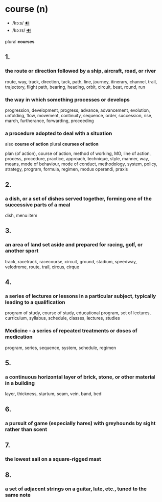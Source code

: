 # course (n)

- /kɔːs/ [🔊](https://www.oxfordlearnersdictionaries.com/media/english/uk_pron/c/cou/cours/course__gb_2.mp3)
- /kɔːrs/ [🔊](https://www.oxfordlearnersdictionaries.com/media/english/us_pron/c/cou/cours/course__us_1.mp3)

plural **courses**

## 1.

### the route or direction followed by a ship, aircraft, road, or river

route, way, track, direction, tack, path, line, journey, itinerary, channel, trail, trajectory, flight path, bearing, heading, orbit, circuit, beat, round, run

### the way in which something processes or develops

progression, development, progress, advance, advancement, evolution, unfolding, flow, movement, continuity, sequence, order, succession, rise, march, furtherance, forwarding, proceeding

### a procedure adopted to deal with a situation

also **course of action** plural **courses of action**

plan (of action), course of action, method of working, MO, line of action, process, procedure, practice, approach, technique, style, manner, way, means, mode of behaviour, mode of conduct, methodology, system, policy, strategy, program, formula, regimen, modus operandi, praxis

## 2.

### a dish, or a set of dishes served together, forming one of the successive parts of a meal

dish, menu item

## 3.

### an area of land set aside and prepared for racing, golf, or another sport

track, racetrack, racecourse, circuit, ground, stadium, speedway, velodrome, route, trail, circus, cirque

## 4.

### a series of lectures or lessons in a particular subject, typically leading to a qualification

program of study, course of study, educational program, set of lectures, curriculum, syllabus, schedule, classes, lectures, studies

### Medicine - a series of repeated treatments or doses of medication

program, series, sequence, system, schedule, regimen

## 5.

### a continuous horizontal layer of brick, stone, or other material in a building

layer, thickness, startum, seam, vein, band, bed

## 6.

### a pursuit of game (especially hares) with greyhounds by sight rather than scent

## 7.

### the lowest sail on a square-rigged mast

## 8.

### a set of adjacent strings on a guitar, lute, etc., tuned to the same note